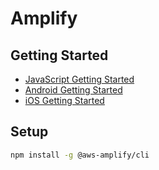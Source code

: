 # Amplify

## Getting Started


* [JavaScript Getting Started](https://docs.amplify.aws/start)
* [Android Getting Started](https://docs.amplify.aws/start/q/integration/android)
* [iOS Getting Started](https://docs.amplify.aws/start/q/integration/ios)


## Setup

```bash
npm install -g @aws-amplify/cli
```
